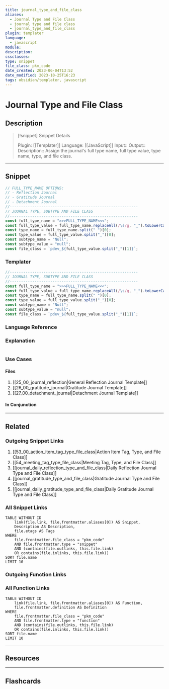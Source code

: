 ```yaml
---
title: journal_type_and_file_class
aliases:
  - Journal Type and File Class
  - journal type and file class
  - journal_type_and_file_class
plugin: templater
language:
  - javascript
module:
description:
cssclasses:
type: snippet
file_class: pkm_code
date_created: 2023-06-04T13:52
date_modified: 2023-10-25T16:23
tags: obsidian/templater, javascript
---
```

# Journal Type and File Class

## Description

> [!snippet] Snippet Details
>
> Plugin: [[Templater]]
> Language: [[JavaScript]]
> Input::
> Output::
> Description:: Assign the journal's full type name, full type value, type name, type, and file class.

---

## Snippet

<!-- Add the full code including explanatory comments  -->

```javascript
// FULL_TYPE_NAME OPTIONS:
// - Reflection Journal
// - Gratitude Journal
// - Detachment Journal
//---------------------------------------------------------
// JOURNAL TYPE, SUBTYPE AND FILE CLASS
//---------------------------------------------------------
const full_type_name = ">>>FULL_TYPE_NAME<<<";
const full_type_value = full_type_name.replaceAll(/\s/g, "_").toLowerCase();
const type_name = full_type_name.split(" ")[0];
const type_value = full_type_value.split("_")[0];
const subtype_name = "Null";
const subtype_value = "null";
const file_class = `pdev_${full_type_value.split("_")[1]}`;
```

### Templater

<!-- Add the full code excluding explanatory comments  -->

```javascript
//---------------------------------------------------------
// JOURNAL TYPE, SUBTYPE AND FILE CLASS
//---------------------------------------------------------
const full_type_name = ">>>FULL_TYPE_NAME<<<";
const full_type_value = full_type_name.replaceAll(/\s/g, "_").toLowerCase();
const type_name = full_type_name.split(" ")[0];
const type_value = full_type_value.split("_")[0];
const subtype_name = "Null";
const subtype_value = "null";
const file_class = `pdev_${full_type_value.split("_")[1]}`;
```

### Language Reference

<!-- Recreate the code with links to files  -->

### Explanation

```javascript

```

### Use Cases

#### Files

1. [[25_00_journal_reflection|General Reflection Journal Template]]
2. [[26_00_gratitude_journal|Gratitude Journal Template]]
3. [[27_00_detachment_journal|Detachment Journal Template]]

#### In Conjunction

---

## Related

### Outgoing Snippet Links

<!-- Link related snippet here  -->

1. [[53_00_action_item_tag_type_file_class|Action Item Tag, Type, and File Class]]
2. [[54_meeting_tag_type_file_class|Meeting Tag, Type, and File Class]]
3. [[journal_daily_reflection_type_and_file_class|Daily Reflection Journal Type and File Class]]
4. [[journal_gratitude_type_and_file_class|Gratitude Journal Type and File Class]]
5. [[journal_daily_gratitude_type_and_file_class|Daily Gratitude Journal Type and File Class]]

### All Snippet Links

<!-- Query limit 10  -->

```dataview
TABLE WITHOUT ID
	link(file.link, file.frontmatter.aliases[0]) AS Snippet,
	Description AS Description,
	file.etags AS Tags
WHERE
	file.frontmatter.file_class = "pkm_code"
	AND file.frontmatter.type = "snippet"
	AND (contains(file.outlinks, this.file.link)
	OR contains(file.inlinks, this.file.link))
SORT file.name
LIMIT 10
```

### Outgoing Function Links

<!-- Link related functions here -->

### All Function Links

<!-- Query limit 10  -->

```dataview
TABLE WITHOUT ID
	link(file.link, file.frontmatter.aliases[0]) AS Function,
	file.frontmatter.definition AS Definition
WHERE
	file.frontmatter.file_class = "pkm_code"
	AND file.frontmatter.type = "function"
	AND (contains(file.outlinks, this.file.link)
	OR contains(file.inlinks, this.file.link))
SORT file.name
LIMIT 10
```

---

## Resources

---

## Flashcards
